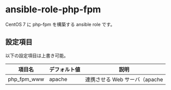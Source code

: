 # ansible-role-php-fpm

CentOS 7 に php-fpm を構築する ansible role です。

## 設定項目

以下の設定項目は上書き可能。

項目名           |デフォルト値|説明
-----------------|------------|-------------------------------------
php_fpm_www      |apache      |連携させる Web サーバ（apache|nginx）
